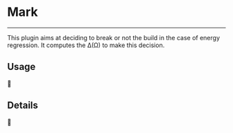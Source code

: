 # Mark

------------------------------

This plugin aims at deciding to break or not the build in the case of energy regression. It computes the &Delta;(&Omega;)
to make this decision.

## Usage

:construction:

## Details

:construction:
